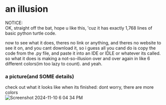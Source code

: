 # an illusion

NOTICE:  
OK, straight off the bat, hope u like this, 'cuz it has exactly 1,768 lines of basic python turtle code.   

 
now to see what it does, theres no link or anything, and theres no website to see it on, and you cant download it, so i guess all you cand do is copy the code from the .py file, and paste it into an IDE or IDLE or whatever its called.  
 so what it does is making a not-so-illusion over and over again in like 6 different colors(im too lazy to count).
 and yeah.
 ### a picture(and SOME details)

check out what it looks like when its finished: dont worry, there are more colors       
 ![Screenshot 2024-11-10 6 04 34 PM](https://github.com/user-attachments/assets/18b3b1fb-2cb3-48b8-91e7-1a2c324ca868)
